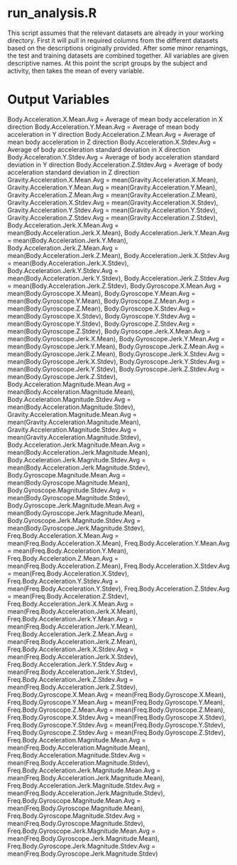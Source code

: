 # run_analysis.R

This script assumes that the relevant datasets are already in your working directory.
First it will pull in required columns from the different datasets based on the
descriptions originally provided. After some minor renamings, the test and training
datasets are combined together. All variables are given descriptive names. At this point
the script groups by the subject and activity, then takes the mean of every variable.

# Output Variables

Body.Acceleration.X.Mean.Avg = Average of mean body acceleration in X direction
Body.Acceleration.Y.Mean.Avg = Average of mean body acceleration in Y direction
Body.Acceleration.Z.Mean.Avg = Average of mean body acceleration in Z direction
Body.Acceleration.X.Stdev.Avg = Average of body acceleration standard deviation in X direction
Body.Acceleration.Y.Stdev.Avg = Average of body acceleration standard deviation in Y direction
Body.Acceleration.Z.Stdev.Avg = Average of body acceleration standard deviation in Z direction
Gravity.Acceleration.X.Mean.Avg = mean(Gravity.Acceleration.X.Mean),
Gravity.Acceleration.Y.Mean.Avg = mean(Gravity.Acceleration.Y.Mean),
Gravity.Acceleration.Z.Mean.Avg = mean(Gravity.Acceleration.Z.Mean),
Gravity.Acceleration.X.Stdev.Avg = mean(Gravity.Acceleration.X.Stdev),
Gravity.Acceleration.Y.Stdev.Avg = mean(Gravity.Acceleration.Y.Stdev),
Gravity.Acceleration.Z.Stdev.Avg = mean(Gravity.Acceleration.Z.Stdev),
Body.Acceleration.Jerk.X.Mean.Avg = mean(Body.Acceleration.Jerk.X.Mean),
Body.Acceleration.Jerk.Y.Mean.Avg = mean(Body.Acceleration.Jerk.Y.Mean),
Body.Acceleration.Jerk.Z.Mean.Avg = mean(Body.Acceleration.Jerk.Z.Mean),
Body.Acceleration.Jerk.X.Stdev.Avg = mean(Body.Acceleration.Jerk.X.Stdev),
Body.Acceleration.Jerk.Y.Stdev.Avg = mean(Body.Acceleration.Jerk.Y.Stdev),
Body.Acceleration.Jerk.Z.Stdev.Avg = mean(Body.Acceleration.Jerk.Z.Stdev),
Body.Gyroscope.X.Mean.Avg = mean(Body.Gyroscope.X.Mean),
Body.Gyroscope.Y.Mean.Avg = mean(Body.Gyroscope.Y.Mean),
Body.Gyroscope.Z.Mean.Avg = mean(Body.Gyroscope.Z.Mean),
Body.Gyroscope.X.Stdev.Avg = mean(Body.Gyroscope.X.Stdev),
Body.Gyroscope.Y.Stdev.Avg = mean(Body.Gyroscope.Y.Stdev),
Body.Gyroscope.Z.Stdev.Avg = mean(Body.Gyroscope.Z.Stdev),
Body.Gyroscope.Jerk.X.Mean.Avg = mean(Body.Gyroscope.Jerk.X.Mean),
Body.Gyroscope.Jerk.Y.Mean.Avg = mean(Body.Gyroscope.Jerk.Y.Mean),
Body.Gyroscope.Jerk.Z.Mean.Avg = mean(Body.Gyroscope.Jerk.Z.Mean),
Body.Gyroscope.Jerk.X.Stdev.Avg = mean(Body.Gyroscope.Jerk.X.Stdev),
Body.Gyroscope.Jerk.Y.Stdev.Avg = mean(Body.Gyroscope.Jerk.Y.Stdev),
Body.Gyroscope.Jerk.Z.Stdev.Avg = mean(Body.Gyroscope.Jerk.Z.Stdev),
Body.Acceleration.Magnitude.Mean.Avg = mean(Body.Acceleration.Magnitude.Mean),
Body.Acceleration.Magnitude.Stdev.Avg = mean(Body.Acceleration.Magnitude.Stdev),
Gravity.Acceleration.Magnitude.Mean.Avg = mean(Gravity.Acceleration.Magnitude.Mean),
Gravity.Acceleration.Magnitude.Stdev.Avg = mean(Gravity.Acceleration.Magnitude.Stdev),
Body.Acceleration.Jerk.Magnitude.Mean.Avg = mean(Body.Acceleration.Jerk.Magnitude.Mean),
Body.Acceleration.Jerk.Magnitude.Stdev.Avg = mean(Body.Acceleration.Jerk.Magnitude.Stdev),
Body.Gyroscope.Magnitude.Mean.Avg = mean(Body.Gyroscope.Magnitude.Mean),
Body.Gyroscope.Magnitude.Stdev.Avg = mean(Body.Gyroscope.Magnitude.Stdev),
Body.Gyroscope.Jerk.Magnitude.Mean.Avg = mean(Body.Gyroscope.Jerk.Magnitude.Mean),
Body.Gyroscope.Jerk.Magnitude.Stdev.Avg = mean(Body.Gyroscope.Jerk.Magnitude.Stdev),
Freq.Body.Acceleration.X.Mean.Avg = mean(Freq.Body.Acceleration.X.Mean),
Freq.Body.Acceleration.Y.Mean.Avg = mean(Freq.Body.Acceleration.Y.Mean),
Freq.Body.Acceleration.Z.Mean.Avg = mean(Freq.Body.Acceleration.Z.Mean),
Freq.Body.Acceleration.X.Stdev.Avg = mean(Freq.Body.Acceleration.X.Stdev),
Freq.Body.Acceleration.Y.Stdev.Avg = mean(Freq.Body.Acceleration.Y.Stdev),
Freq.Body.Acceleration.Z.Stdev.Avg = mean(Freq.Body.Acceleration.Z.Stdev),
Freq.Body.Acceleration.Jerk.X.Mean.Avg = mean(Freq.Body.Acceleration.Jerk.X.Mean),
Freq.Body.Acceleration.Jerk.Y.Mean.Avg = mean(Freq.Body.Acceleration.Jerk.Y.Mean),
Freq.Body.Acceleration.Jerk.Z.Mean.Avg = mean(Freq.Body.Acceleration.Jerk.Z.Mean),
Freq.Body.Acceleration.Jerk.X.Stdev.Avg = mean(Freq.Body.Acceleration.Jerk.X.Stdev),
Freq.Body.Acceleration.Jerk.Y.Stdev.Avg = mean(Freq.Body.Acceleration.Jerk.Y.Stdev),
Freq.Body.Acceleration.Jerk.Z.Stdev.Avg = mean(Freq.Body.Acceleration.Jerk.Z.Stdev),
Freq.Body.Gyroscope.X.Mean.Avg = mean(Freq.Body.Gyroscope.X.Mean),
Freq.Body.Gyroscope.Y.Mean.Avg = mean(Freq.Body.Gyroscope.Y.Mean),
Freq.Body.Gyroscope.Z.Mean.Avg = mean(Freq.Body.Gyroscope.Z.Mean),
Freq.Body.Gyroscope.X.Stdev.Avg = mean(Freq.Body.Gyroscope.X.Stdev),
Freq.Body.Gyroscope.Y.Stdev.Avg = mean(Freq.Body.Gyroscope.Y.Stdev),
Freq.Body.Gyroscope.Z.Stdev.Avg = mean(Freq.Body.Gyroscope.Z.Stdev),
Freq.Body.Acceleration.Magnitude.Mean.Avg = mean(Freq.Body.Acceleration.Magnitude.Mean),
Freq.Body.Acceleration.Magnitude.Stdev.Avg = mean(Freq.Body.Acceleration.Magnitude.Stdev),
Freq.Body.Acceleration.Jerk.Magnitude.Mean.Avg = mean(Freq.Body.Acceleration.Jerk.Magnitude.Mean),
Freq.Body.Acceleration.Jerk.Magnitude.Stdev.Avg = mean(Freq.Body.Acceleration.Jerk.Magnitude.Stdev),
Freq.Body.Gyroscope.Magnitude.Mean.Avg = mean(Freq.Body.Gyroscope.Magnitude.Mean),
Freq.Body.Gyroscope.Magnitude.Stdev.Avg = mean(Freq.Body.Gyroscope.Magnitude.Stdev),
Freq.Body.Gyroscope.Jerk.Magnitude.Mean.Avg = mean(Freq.Body.Gyroscope.Jerk.Magnitude.Mean),
Freq.Body.Gyroscope.Jerk.Magnitude.Stdev.Avg = mean(Freq.Body.Gyroscope.Jerk.Magnitude.Stdev)